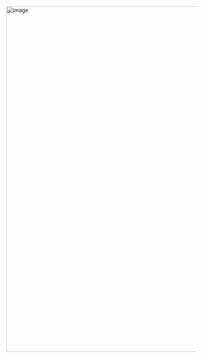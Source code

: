 <img width="1887" height="919" alt="image" src="https://github.com/user-attachments/assets/045550ad-bd9f-449f-8b3b-bcf86f6bfcaa" />
